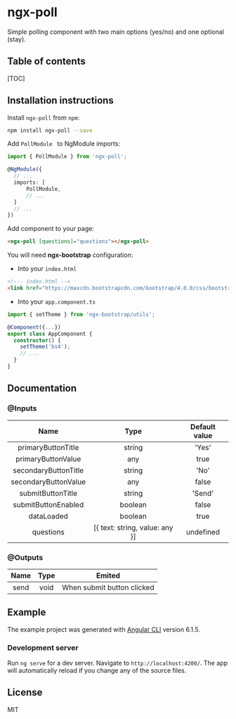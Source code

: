 # 				ngx-poll

Simple polling component with two main options (yes/no) and one optional (stay). 

## Table of contents

[TOC]



## Installation instructions

Install `ngx-poll` from `npm`:

```bash
npm install ngx-poll --save
```

Add `PollModule ` to NgModule imports:

```typescript
import { PollModule } from 'ngx-poll';

@NgModule({
  // ...
  imports: [
      PollModule,
      // ...
  ]
  // ...
})
```

Add component to your page:

```html
<ngx-poll [questions]="questions"></ngx-poll>
```

You will need **ngx-bootstrap** configuration:

- Into your `index.html`

```html
<!--- index.html -->
<link href="https://maxcdn.bootstrapcdn.com/bootstrap/4.0.0/css/bootstrap.min.css" rel="stylesheet">
```

- Into your `app.component.ts` 

```typescript
import { setTheme } from 'ngx-bootstrap/utils';

@Component({...})
export class AppComponent {
  constructor() {
    setTheme('bs4');
    // ...
  }
}
```

## Documentation

### @Inputs

|         Name         |              Type              | Default value |
| :------------------: | :----------------------------: | :-----------: |
|  primaryButtonTitle  |             string             |     'Yes'     |
|  primaryButtonValue  |              any               |     true      |
| secondaryButtonTitle |             string             |     'No'      |
| secondaryButtonValue |              any               |     false     |
|  submitButtonTitle   |             string             |    'Send'     |
| submitButtonEnabled  |            boolean             |     false     |
|      dataLoaded      |            boolean             |     true      |
|      questions       | [{ text: string, value: any }] |   undefined   |

### @Outputs

| Name | Type |           Emited           |
| :--: | :--: | :------------------------: |
| send | void | When submit button clicked |



## Example

The example project was generated with [Angular CLI](https://github.com/angular/angular-cli) version 6.1.5.

### Development server

Run `ng serve` for a dev server. Navigate to `http://localhost:4200/`. The app will automatically reload if you change any of the source files.

## License

MIT